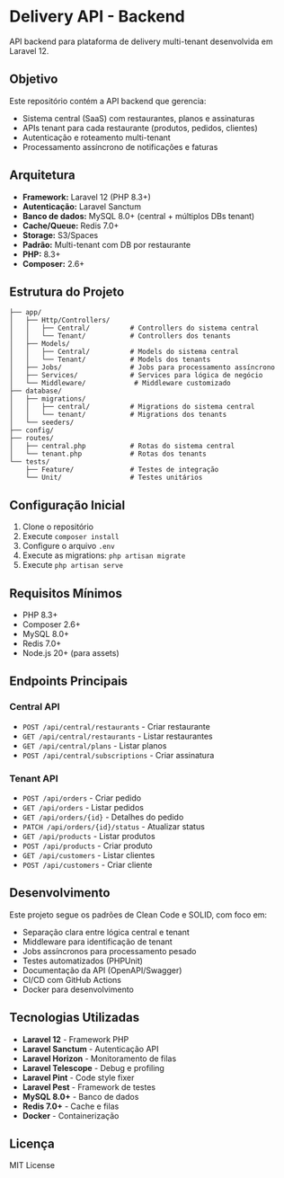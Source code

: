 # Delivery API - Backend

API backend para plataforma de delivery multi-tenant desenvolvida em Laravel 12.

## Objetivo

Este repositório contém a API backend que gerencia:
- Sistema central (SaaS) com restaurantes, planos e assinaturas
- APIs tenant para cada restaurante (produtos, pedidos, clientes)
- Autenticação e roteamento multi-tenant
- Processamento assíncrono de notificações e faturas

## Arquitetura

- **Framework:** Laravel 12 (PHP 8.3+)
- **Autenticação:** Laravel Sanctum
- **Banco de dados:** MySQL 8.0+ (central + múltiplos DBs tenant)
- **Cache/Queue:** Redis 7.0+
- **Storage:** S3/Spaces
- **Padrão:** Multi-tenant com DB por restaurante
- **PHP:** 8.3+
- **Composer:** 2.6+

## Estrutura do Projeto

```
├── app/
│   ├── Http/Controllers/
│   │   ├── Central/          # Controllers do sistema central
│   │   └── Tenant/           # Controllers dos tenants
│   ├── Models/
│   │   ├── Central/          # Models do sistema central
│   │   └── Tenant/           # Models dos tenants
│   ├── Jobs/                 # Jobs para processamento assíncrono
│   ├── Services/             # Services para lógica de negócio
│   └── Middleware/            # Middleware customizado
├── database/
│   ├── migrations/
│   │   ├── central/          # Migrations do sistema central
│   │   └── tenant/           # Migrations dos tenants
│   └── seeders/
├── config/
├── routes/
│   ├── central.php           # Rotas do sistema central
│   └── tenant.php            # Rotas dos tenants
└── tests/
    ├── Feature/              # Testes de integração
    └── Unit/                 # Testes unitários
```

## Configuração Inicial

1. Clone o repositório
2. Execute `composer install`
3. Configure o arquivo `.env`
4. Execute as migrations: `php artisan migrate`
5. Execute `php artisan serve`

## Requisitos Mínimos

- PHP 8.3+
- Composer 2.6+
- MySQL 8.0+
- Redis 7.0+
- Node.js 20+ (para assets)

## Endpoints Principais

### Central API
- `POST /api/central/restaurants` - Criar restaurante
- `GET /api/central/restaurants` - Listar restaurantes
- `GET /api/central/plans` - Listar planos
- `POST /api/central/subscriptions` - Criar assinatura

### Tenant API
- `POST /api/orders` - Criar pedido
- `GET /api/orders` - Listar pedidos
- `GET /api/orders/{id}` - Detalhes do pedido
- `PATCH /api/orders/{id}/status` - Atualizar status
- `GET /api/products` - Listar produtos
- `POST /api/products` - Criar produto
- `GET /api/customers` - Listar clientes
- `POST /api/customers` - Criar cliente

## Desenvolvimento

Este projeto segue os padrões de Clean Code e SOLID, com foco em:
- Separação clara entre lógica central e tenant
- Middleware para identificação de tenant
- Jobs assíncronos para processamento pesado
- Testes automatizados (PHPUnit)
- Documentação da API (OpenAPI/Swagger)
- CI/CD com GitHub Actions
- Docker para desenvolvimento

## Tecnologias Utilizadas

- **Laravel 12** - Framework PHP
- **Laravel Sanctum** - Autenticação API
- **Laravel Horizon** - Monitoramento de filas
- **Laravel Telescope** - Debug e profiling
- **Laravel Pint** - Code style fixer
- **Laravel Pest** - Framework de testes
- **MySQL 8.0+** - Banco de dados
- **Redis 7.0+** - Cache e filas
- **Docker** - Containerização

## Licença

MIT License